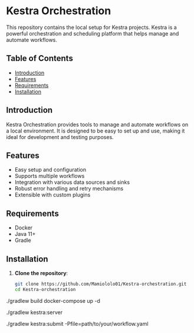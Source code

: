 # Kestra Orchestration

This repository contains the local setup for Kestra projects. Kestra is a powerful orchestration and scheduling platform that helps manage and automate workflows.

## Table of Contents
- [Introduction](#introduction)
- [Features](#features)
- [Requirements](#requirements)
- [Installation](#installation)


## Introduction
Kestra Orchestration provides tools to manage and automate workflows on a local environment. It is designed to be easy to set up and use, making it ideal for development and testing purposes.

## Features
- Easy setup and configuration
- Supports multiple workflows
- Integration with various data sources and sinks
- Robust error handling and retry mechanisms
- Extensible with custom plugins

## Requirements
- Docker
- Java 11+
- Gradle

## Installation

1. **Clone the repository**:
   ```sh
   git clone https://github.com/Mamiololo01/Kestra-orchestration.git
   cd Kestra-orchestration
./gradlew build
docker-compose up -d

./gradlew kestra:server

./gradlew kestra:submit -Pfile=path/to/your/workflow.yaml